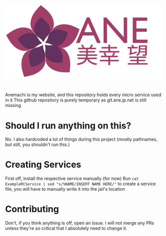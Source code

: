 ![ANE Logo](GalateaCDN/default/images/ane-old-logo.png)

# 
Anemachi is my website, and this repository holds every micro service used in it
This github repository is purely temporary as git.ane.jp.net is still missing

# Should I run anything on this?
No. I also hardcoded a lot of things during this project (mostly pathnames, but still, you shouldn't run this.)

# Creating Services

First off, install the respective service manually (for now)
Run `cat ExampleRCService | sed "s/%NAME/INSERT NAME HERE/"` to create a service file, you will have to manually write it into the jail's location

# Contributing
Don't, if you think anything is off, open an issue.
I will not merge any PRs unless they're so critical that I absolutely need to change it.